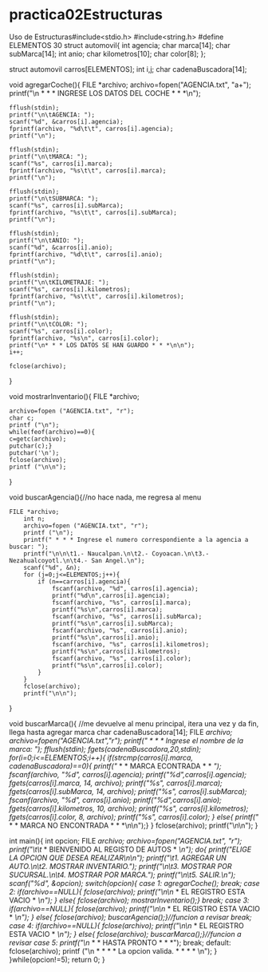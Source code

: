 # practica02Estructuras
Uso de Estructuras#include<stdio.h>
#include<string.h>
#define ELEMENTOS 30
struct automovil{
	int agencia;
	char marca[14];
	char subMarca[14];
	int anio;
	char kilometros[10];
	char color[8];
};

struct automovil carros[ELEMENTOS];
int i,j;
char cadenaBuscadora[14];

void agregarCoche(){
	FILE *archivo;
	archivo=fopen("AGENCIA.txt", "a+");
	printf("\n * * * INGRESE LOS DATOS DEL COCHE * * *\n");
	
	fflush(stdin);
	printf("\n\tAGENCIA: ");
	scanf("%d", &carros[i].agencia);
	fprintf(archivo, "%d\t\t", carros[i].agencia);
	printf("\n");

	fflush(stdin);
	printf("\n\tMARCA: ");
	scanf("%s", carros[i].marca);
	fprintf(archivo, "%s\t\t", carros[i].marca);
	printf("\n");
	
	fflush(stdin);
	printf("\n\tSUBMARCA: ");
	scanf("%s", carros[i].subMarca);
	fprintf(archivo, "%s\t\t", carros[i].subMarca);
	printf("\n");
	
	fflush(stdin);
	printf("\n\tANIO: ");
	scanf("%d", &carros[i].anio);
	fprintf(archivo, "%d\t\t", carros[i].anio);
	printf("\n");
	
	fflush(stdin);
	printf("\n\tKILOMETRAJE: ");
	scanf("%s", carros[i].kilometros);
	fprintf(archivo, "%s\t\t", carros[i].kilometros);
	printf("\n");
	
	fflush(stdin);
	printf("\n\tCOLOR: ");
	scanf("%s", carros[i].color);
	fprintf(archivo, "%s\n", carros[i].color);
	printf("\n* * * LOS DATOS SE HAN GUARDO * * *\n\n");
	i++;
	
	fclose(archivo);
}

void mostrarInventario(){
	FILE *archivo;
    
	archivo=fopen ("AGENCIA.txt", "r");
	char c;
    printf ("\n");
    while(feof(archivo)==0){
    c=getc(archivo);
    putchar(c);}
    putchar('\n');
    fclose(archivo);
    printf ("\n\n");
}

void buscarAgencia(){//no hace nada, me regresa al menu
	
	FILE *archivo;
		int n;
        archivo=fopen ("AGENCIA.txt", "r");
        printf ("\n");
		printf(" * * * Ingrese el numero correspondiente a la agencia a buscar: ");
		printf("\n\n\t1.- Naucalpan.\n\t2.- Coyoacan.\n\t3.-Nezahualcoyotl.\n\t4.- San Angel.\n");
		scanf("%d", &n);
		for (j=0;j<=ELEMENTOS;j++){
			if (n==carros[i].agencia){
				fscanf(archivo, "%d", carros[i].agencia);
				printf("%d\n",carros[i].agencia);
				fscanf(archivo, "%s", carros[i].marca);
				printf("%s\n",carros[i].marca);
				fscanf(archivo, "%s", carros[i].subMarca);
				printf("%s\n",carros[i].subMarca);
				fscanf(archivo, "%s", carros[i].anio);
				printf("%s\n",carros[i].anio);
				fscanf(archivo, "%s", carros[i].kilometros);
				printf("%s\n",carros[i].kilometros);
				fscanf(archivo, "%s", carros[i].color);
				printf("%s\n",carros[i].color);
			}
		}
		fclose(archivo);
		printf("\n\n");
}

void buscarMarca(){ //me devuelve al menu principal, itera una vez y da fin, llega hasta agregar marca
	char cadenaBuscadora[14]; 
	FILE *archivo;
	archivo=fopen("AGENCIA.txt","r");
	printf(" * * * Ingrese el nombre de la marca: ");
    fflush(stdin);
	fgets(cadenaBuscadora,20,stdin);
	for(i=0;i<=ELEMENTOS;i++){
		if(strcmp(carros[i].marca, cadenaBuscadora)==0){
			printf("* * * MARCA ECONTRADA * * *");
			fscanf(archivo, "%d", carros[i].agencia);
 			printf("%d",carros[i].agencia);
			fgets(carros[i].marca, 14, archivo);
 			printf("%s", carros[i].marca);
 			fgets(carros[i].subMarca, 14, archivo);
 			printf("%s", carros[i].subMarca);
 			fscanf(archivo, "%d", carros[i].anio);
 			printf("%d",carros[i].anio);
 			fgets(carros[i].kilometros, 10, archivo);
 			printf("%s", carros[i].kilometros);
 			fgets(carros[i].color, 8, archivo);
 			printf("%s", carros[i].color);
		}	else{
			printf("* * * MARCA NO ENCONTRADA * * *\n\n");}
        }
        fclose(archivo);
		printf("\n\n");
}

int main(){
	int opcion;
	FILE *archivo;
	archivo=fopen("AGENCIA.txt", "r");
	printf("\t\t* * BIENVENIDO AL REGISTO DE AUTOS * *\n");
	do{
		printf("ELIGE LA OPCION QUE DESEA REALIZAR\n\n");
		printf("\t1. AGREGAR UN AUTO.\n\t2. MOSTRAR INVENTARIO.");
		printf("\n\t3. MOSTRAR POR SUCURSAL.\n\t4. MOSTRAR POR MARCA.");
		printf("\n\t5. SALIR.\n");
		scanf("%d", &opcion);
		switch(opcion){
			case 1: 
				agregarCoche();
			break;
			case 2:
				if(archivo==NULL){
					fclose(archivo);
					printf("\n\n* * EL REGISTRO ESTA VACIO * *\n");	
				}	else{
					fclose(archivo);
					mostrarInventario();}
			break;
			case 3:
				if(archivo==NULL){
					fclose(archivo);
					printf("\n\n* * EL REGISTRO ESTA VACIO * *\n");	
				}	else{
					fclose(archivo);
					buscarAgencia();}//funcion a revisar
			break;
			case 4:
				if(archivo==NULL){
					fclose(archivo);
					printf("\n\n* * EL REGISTRO ESTA VACIO * *\n");	
				}	else{
					fclose(archivo);
					buscarMarca();}//funcion a revisar
			case 5:
				printf("\n* * * HASTA PRONTO * * *");
			break;
			default: 
				fclose(archivo);
                printf ("\n * * * * La opcion valida. * * * * \n");	}
	}while(opcion!=5);
return 0;
}

